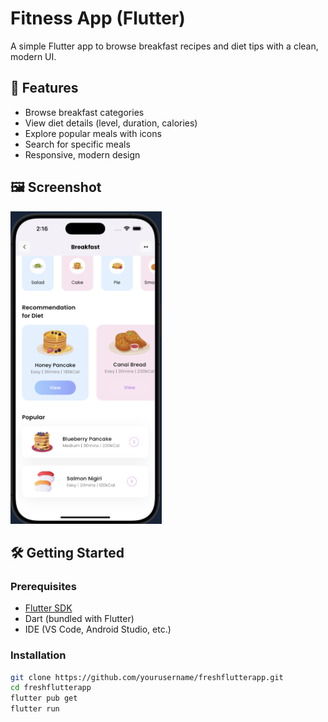 # Fitness App (Flutter)

A simple Flutter app to browse breakfast recipes and diet tips with a clean, modern UI.

## 🚀 Features
- Browse breakfast categories
- View diet details (level, duration, calories)
- Explore popular meals with icons
- Search for specific meals
- Responsive, modern design

## 🖼️ Screenshot

<img src="assets/icons/screenshot.png" height="500" alt="App Screenshot">

## 🛠 Getting Started

### Prerequisites
- [Flutter SDK](https://flutter.dev/docs/get-started/install)
- Dart (bundled with Flutter)
- IDE (VS Code, Android Studio, etc.)

### Installation
```bash
git clone https://github.com/yourusername/freshflutterapp.git
cd freshflutterapp
flutter pub get
flutter run
